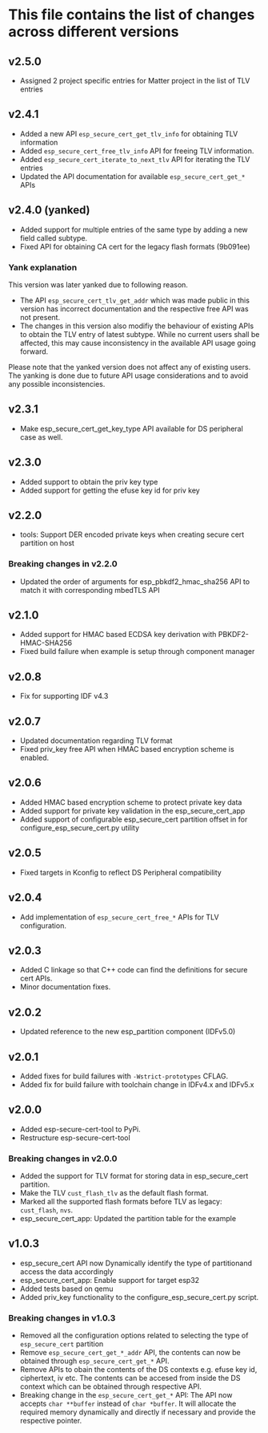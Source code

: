 # This file contains the list of changes across different versions

## v2.5.0
* Assigned 2 project specific entries for Matter project in the list of TLV entries

## v2.4.1
* Added a new API `esp_secure_cert_get_tlv_info` for obtaining TLV information
* Added `esp_secure_cert_free_tlv_info` API for freeing TLV information.
* Added `esp_secure_cert_iterate_to_next_tlv` API for iterating the TLV entries
* Updated the API documentation for available `esp_secure_cert_get_*` APIs

## v2.4.0 (yanked)
* Added support for multiple entries of the same type by adding a new field called subtype.
* Fixed API for obtaining CA cert for the legacy flash formats (9b091ee)

### Yank explanation
This version was later yanked due to following reason.

* The API `esp_secure_cert_tlv_get_addr` which was made public in this version has incorrect documentation and the respective free API was not present.
* The changes in this version also modifiy the behaviour of existing APIs to obtain the TLV entry of latest subtype. While no current users shall be affected, this may cause inconsistency in the available API usage going forward.

Please note that the yanked version does not affect any of existing users. The yanking is done due to future API usage considerations and to avoid any possible inconsistencies.

## v2.3.1
* Make esp_secure_cert_get_key_type API available for DS peripheral case as well.

## v2.3.0
* Added support to obtain the priv key type
* Added support for getting the efuse key id for priv key

## v2.2.0
* tools: Support DER encoded private keys when creating secure cert partition on host
### Breaking changes in v2.2.0
* Updated the order of arguments for esp_pbkdf2_hmac_sha256 API to match it with corresponding mbedTLS API

## v2.1.0
* Added support for HMAC based ECDSA key derivation with PBKDF2-HMAC-SHA256
* Fixed build failure when example is setup through component manager

## v2.0.8
* Fix for supporting IDF v4.3

## v2.0.7
* Updated documentation regarding TLV format
* Fixed priv_key free API when HMAC based encryption scheme is enabled.

## v2.0.6
* Added HMAC based encryption scheme to protect private key data
* Added support for private key validation in the esp_secure_cert_app
* Added support of configurable esp_secure_cert partition offset in for configure_esp_secure_cert.py utility

## v2.0.5
* Fixed targets in Kconfig to reflect DS Peripheral compatibility

## v2.0.4
* Add implementation of `esp_secure_cert_free_*` APIs for TLV configuration.

## v2.0.3
* Added C linkage so that C++ code can find the definitions for secure cert APIs.
* Minor documentation fixes.

## v2.0.2
* Updated reference to the new esp_partition component (IDFv5.0)

## v2.0.1
* Added fixes for build failures with `-Wstrict-prototypes` CFLAG.
* Added fix for build failure with toolchain change in IDFv4.x and IDFv5.x

## v2.0.0
* Added esp-secure-cert-tool to PyPi.
* Restructure esp-secure-cert-tool
### Breaking changes in v2.0.0
* Added the support for TLV format for storing data in esp_secure_cert partition.
* Make the TLV `cust_flash_tlv` as the default flash format.
* Marked all the supported flash formats before TLV as legacy: `cust_flash`, `nvs`.
* esp_secure_cert_app: Updated the partition table for the example

## v1.0.3
* esp_secure_cert API now Dynamically identify the type of partitionand access the data accordingly
* esp_secure_cert_app: Enable support for target esp32
* Added tests based on qemu
* Added priv_key functionality to the configure_esp_secure_cert.py script.
### Breaking changes in v1.0.3
* Removed all the configuration options related to selecting the type of `esp_secure_cert` partition
* Remove `esp_secure_cert_get_*_addr` API, the contents can now be obtained through `esp_secure_cert_get_*` API.
* Remove APIs to obain the contents of the DS contexts e.g. efuse key id, ciphertext, iv etc. The contents can be accesed from inside the DS context which can be obtained through respective API.
* Breaking change in the `esp_secure_cert_get_*` API:
The API now accepts `char **buffer` instead of `char *buffer`. It will allocate the required memory dynamically and directly if necessary and provide the respective pointer.
